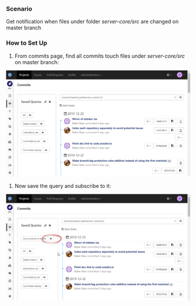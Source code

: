 ### Scenario

Get notification when files under folder _server-core/src_ are changed on master branch

### How to Set Up

1. From commits page, find all commits touch files under _server-core/src_ on master branch:

  ![Commit Notification Query](../images/commit-notification-query.png)
  
1. Now save the query and subscribe to it:

  ![Commit Notification Subscription](../images/commit-notification-subscription.png)